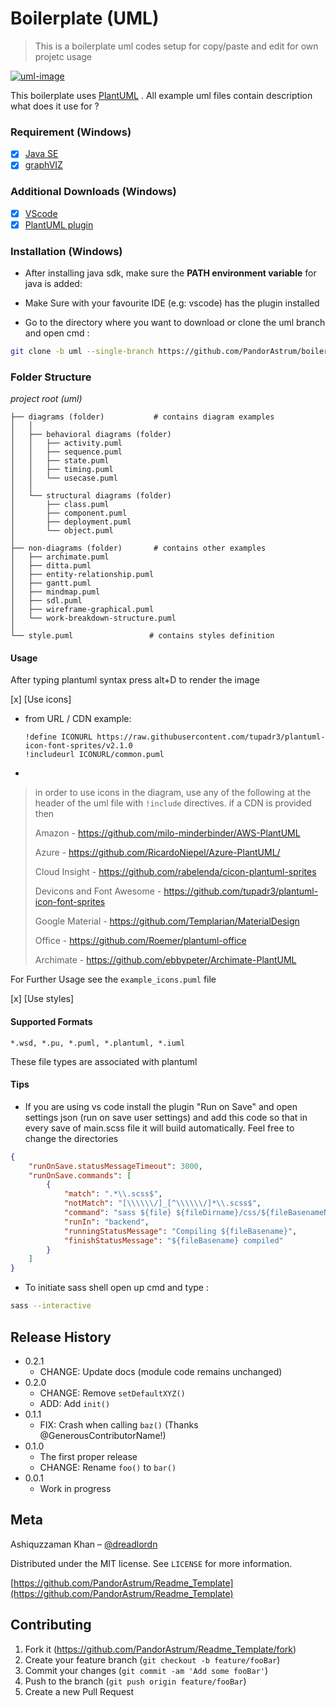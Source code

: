 # Boilerplate (**UML**)
> This is a boilerplate uml codes setup for copy/paste and edit for own projetc usage

[![uml-image]][uml-url]

This boilerplate uses [PlantUML][plantuml-url] . All example uml files contain description what does it use for ?

### Requirement (Windows)
- [x] [Java SE](https://www.oracle.com/technetwork/java/javase/downloads/index.html)
- [x] [graphVIZ](https://www.graphviz.org/)

### Additional Downloads (Windows)
- [x] [VScode](https://code.visualstudio.com/)
- [x] [PlantUML plugin](https://marketplace.visualstudio.com/items?itemName=jebbs.plantuml)

### Installation (Windows)
* After installing java sdk, make sure the **PATH environment variable** for java is added:

* Make Sure with your favourite IDE (e.g: vscode) has the plugin installed

* Go to the directory where you want to download or clone the uml branch and open cmd :

```bash
git clone -b uml --single-branch https://github.com/PandorAstrum/boilerplate.git
```

### Folder Structure
*project root (uml)*

    ├── diagrams (folder)           # contains diagram examples
    │   │
    │   ├── behavioral diagrams (folder)
    │   │   ├── activity.puml
    │   │   ├── sequence.puml
    │   │   ├── state.puml
    │   │   ├── timing.puml
    │   │   └── usecase.puml
    │   │
    │   └── structural diagrams (folder)
    │       ├── class.puml    
    │       ├── component.puml
    │       ├── deployment.puml
    │       └── object.puml
    │
    ├── non-diagrams (folder)       # contains other examples 
    │   ├── archimate.puml           
    │   ├── ditta.puml
    │   ├── entity-relationship.puml
    │   ├── gantt.puml
    │   ├── mindmap.puml
    │   ├── sdl.puml
    │   ├── wireframe-graphical.puml
    │   └── work-breakdown-structure.puml
    │
    └── style.puml                 # contains styles definition 

#### Usage
After typing plantuml syntax press alt+D to render the image

[x] [Use icons]

- from URL / CDN example:

    ```
    !define ICONURL https://raw.githubusercontent.com/tupadr3/plantuml-icon-font-sprites/v2.1.0
    !includeurl ICONURL/common.puml
    ```
- 

> in order to use icons in the diagram, use any of the following at the header of the uml file with ``!include`` directives. if a CDN is provided then 
>
> Amazon - https://github.com/milo-minderbinder/AWS-PlantUML
>
> Azure - https://github.com/RicardoNiepel/Azure-PlantUML/
>
> Cloud Insight - https://github.com/rabelenda/cicon-plantuml-sprites
>
> Devicons and Font Awesome - https://github.com/tupadr3/plantuml-icon-font-sprites
>
> Google Material - https://github.com/Templarian/MaterialDesign
>
> Office - https://github.com/Roemer/plantuml-office
>
> Archimate - https://github.com/ebbypeter/Archimate-PlantUML

For Further Usage see the ``example_icons.puml`` file


[x] [Use styles]



#### Supported Formats

```*.wsd, *.pu, *.puml, *.plantuml, *.iuml```

These file types are associated with plantuml

#### Tips
* If you are using vs code install the plugin "Run on Save" and open settings json (run on save user settings) and add this code so that
in every save of main.scss file it will build automatically.
Feel free to change the directories

```json
{
    "runOnSave.statusMessageTimeout": 3000,
    "runOnSave.commands": [
        {
            "match": ".*\\.scss$",
            "notMatch": "[\\\\\\/]_[^\\\\\\/]*\\.scss$",
            "command": "sass ${file} ${fileDirname}/css/${fileBasenameNoExtension}.css",
            "runIn": "backend",
            "runningStatusMessage": "Compiling ${fileBasename}",
            "finishStatusMessage": "${fileBasename} compiled"
        }
    ]
}
```

* To initiate sass shell open up cmd and type :
```bash
sass --interactive
```

<!-- Markdown link & img dfn's -->
[plantuml-url]: http://plantuml.com/

[uml-image]: https://img.shields.io/badge/UML-yellow.svg?style=for-the-badge&logo=UML
[uml-url]: https://www.uml.org/
[npm-downloads]: https://img.shields.io/npm/dm/datadog-metrics.svg?style=flat-square

[travis-image]: https://travis-ci.org/PandorAstrum/_vault.svg?branch=master
[travis-url]: https://travis-ci.org/PandorAstrum/_vault

[appveyor-image]: https://ci.appveyor.com/api/projects/status/8dxrtild5jew79pq?svg=true
[appveyor-url]: https://ci.appveyor.com/project/PandorAstrum/vault

[ReadTheDoc]: https://github.com/yourname/yourproject/wiki

## Release History

* 0.2.1
    * CHANGE: Update docs (module code remains unchanged)
* 0.2.0
    * CHANGE: Remove `setDefaultXYZ()`
    * ADD: Add `init()`
* 0.1.1
    * FIX: Crash when calling `baz()` (Thanks @GenerousContributorName!)
* 0.1.0
    * The first proper release
    * CHANGE: Rename `foo()` to `bar()`
* 0.0.1
    * Work in progress

## Meta

Ashiquzzaman Khan – [@dreadlordn](https://twitter.com/dreadlordn)

Distributed under the MIT license. See ``LICENSE`` for more information.

[https://github.com/PandorAstrum/Readme_Template](https://github.com/PandorAstrum/Readme_Template)

## Contributing

1. Fork it (<https://github.com/PandorAstrum/Readme_Template/fork>)
2. Create your feature branch (`git checkout -b feature/fooBar`)
3. Commit your changes (`git commit -am 'Add some fooBar'`)
4. Push to the branch (`git push origin feature/fooBar`)
5. Create a new Pull Request
